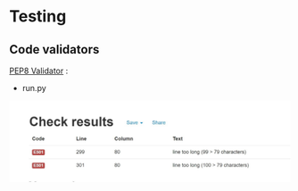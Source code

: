 # Testing

## Code validators

[PEP8 Validator](http://pep8online.com/) :

- run.py 

![run.py PEP8 Validator](docs/img/PEP8_results.jpg)